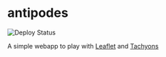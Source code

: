 # antipodes

![Deploy Status](https://github.com/jdcowf/antipodes/actions/workflows/deploy-pages.yml/badge.svg)

A simple webapp to play with [Leaflet](https://leafletjs.com/) and [Tachyons](http://tachyons.io)
